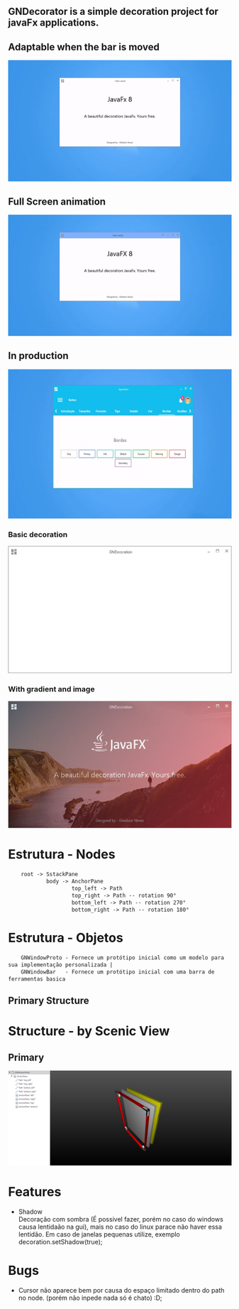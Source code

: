 
## GNDecorator is a simple decoration project for javaFx applications.

## Adaptable when the bar is moved
![gif1](src/main/resources/screenshot/gif1.gif)
## Full Screen animation
![gif2](src/main/resources/screenshot/gif2.gif)
## In production
![gif3](src/main/resources/screenshot/gif3.gif)

### Basic decoration

![demo1](src/main/resources/screenshot/basic.png)
### With gradient and image
![demo1](src/main/resources/screenshot/demo1.png)


# Estrutura - Nodes

        root -> SstackPane
                body -> AnchorPane
                        top_left -> Path
                        top_right -> Path -- rotation 90°
                        bottom_left -> Path -- rotation 270°
                        bottom_right -> Path -- rotation 180°

# Estrutura - Objetos

        GNWindowProto - Fornece um protótipo inicial como um modelo para sua implementação personalizada |
        GNWindowBar   - Fornece um protótipo inicial com uma barra de ferramentas basica




## Primary Structure

# Structure - by Scenic View
## Primary

![Structure](src/main/resources/screenshot/primarySctructure.png)




# Features
* Shadow <br>
        Decoração com sombra (É possivel fazer, porém no caso do windows causa lentidaão na gui), mais no caso do linux parace não haver essa lentidão.
        Em caso de janelas pequenas utilize, exemplo decoration.setShadow(true);

# Bugs
* Cursor não aparece bem por causa do espaço limitado dentro do path no node. (porém não inpede nada só é chato) :D;
